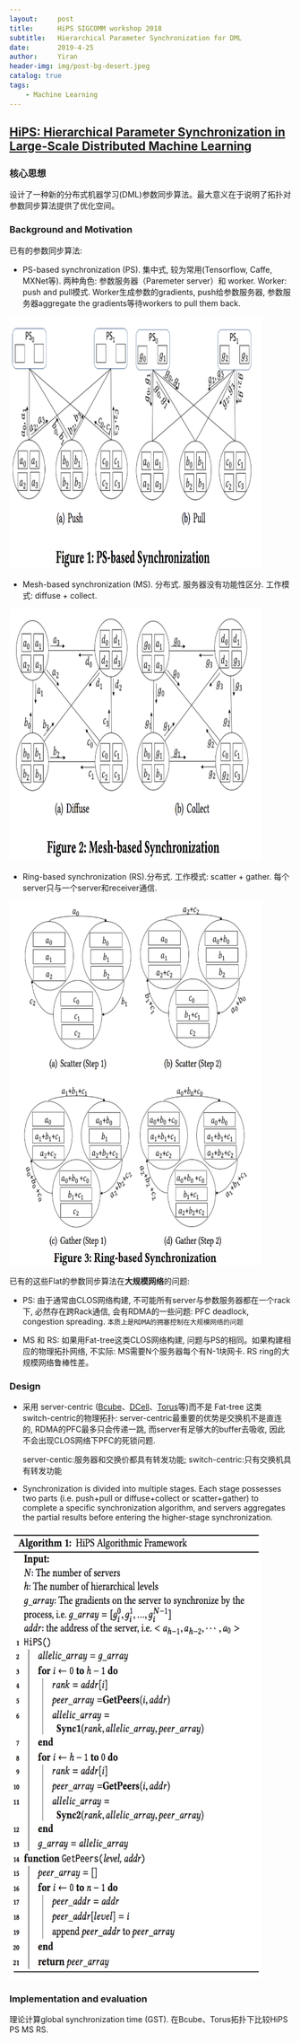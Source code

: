 ```yaml
---
layout:     post
title:      HiPS SIGCOMM workshop 2018
subtitle:   Hierarchical Parameter Synchronization for DML
date:       2019-4-25
author:     Yiran
header-img: img/post-bg-desert.jpeg
catalog: true
tags:
    - Machine Learning
---
```


## [HiPS: Hierarchical Parameter Synchronization in Large-Scale Distributed Machine Learning](https://dl.acm.org/citation.cfm?id=3229544)
### 核心思想 

设计了一种新的分布式机器学习(DML)参数同步算法。最大意义在于说明了拓扑对参数同步算法提供了优化空间。

### Background and Motivation

已有的参数同步算法:

- PS-based synchronization (PS). 集中式, 较为常用(Tensorflow, Caffe, MXNet等). 两种角色: 参数服务器（Paremeter server）和 worker. Worker: push and pull模式. Worker生成参数的gradients, push给参数服务器, 参数服务器aggregate the gradients等待workers to pull them back.

<img width="450" height="450" src="/img/post-HIPS-1.png"/>

- Mesh-based synchronization (MS). 分布式. 服务器没有功能性区分. 工作模式: diffuse + collect. 

<img width="450" height="450" src="/img/post-HIPS-2.png"/>

- Ring-based synchronization (RS).分布式. 工作模式: scatter + gather. 每个server只与一个server和receiver通信. 

<img width="450" height="650" src="/img/post-HIPS-3.png"/>

已有的这些Flat的参数同步算法在**大规模网络**的问题:

- PS: 由于通常由CLOS网络构建, 不可能所有server与参数服务器都在一个rack下, 必然存在跨Rack通信, 会有RDMA的一些问题: PFC deadlock, congestion spreading. ```本质上是RDMA的拥塞控制在大规模网络的问题```

- MS 和 RS: 如果用Fat-tree这类CLOS网络构建, 问题与PS的相同。如果构建相应的物理拓扑网络, 不实际: MS需要N个服务器每个有N-1块网卡. RS ring的大规模网络鲁棒性差。

### Design

- 采用 server-centric ([Bcube](http://ccr.sigcomm.org/online/files/p63.pdf)、[DCell](http://www.sigcomm.org/sites/default/files/ccr/papers/2008/October/1402946-1402968.pdf)、[Torus](http://bnrg.cs.berkeley.edu/~randy/Courses/CS294.S13/7.2.pdf)等)而不是 Fat-tree 这类 switch-centric的物理拓扑: server-centric最重要的优势是交换机不是直连的, RDMA的PFC最多只会传递一跳, 而server有足够大的buffer去吸收, 因此不会出现CLOS网络下PFC的死锁问题.

  server-centic:服务器和交换价都具有转发功能; switch-centric:只有交换机具有转发功能

- Synchronization is divided into multiple stages. Each stage possesses two parts (i.e. push+pull or diffuse+collect or scatter+gather) to complete a specific synchronization algorithm, and servers aggregates the partial results before entering the higher-stage synchronization.

<img width="450" height="800" src="/img/post-HIPS-4.png"/>


### Implementation and evaluation

理论计算global synchronization time (GST). 在Bcube、Torus拓扑下比较HiPS PS MS RS.



